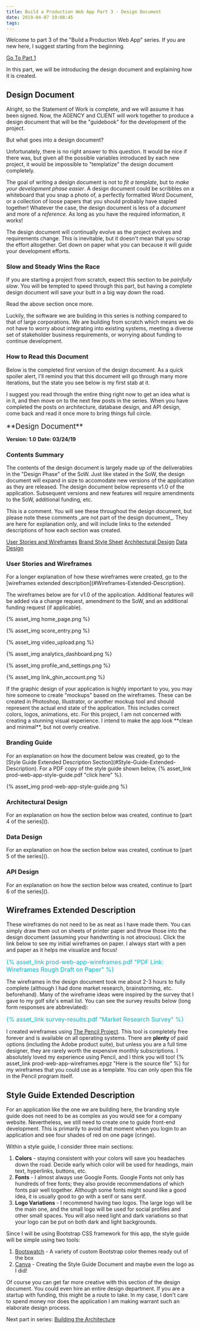 ```yaml
---
title: Build a Production Web App Part 3 - Design Document
date: 2019-04-07 19:08:45
tags:
---
```


Welcome to part 3 of the "Build a Production Web App" series.  If you are new here, I suggest starting from the beginning.

[Go To Part 1](https://zachgoll.github.io/blog/2019/build-production-web-app-part-1/)

In this part, we will be introducing the design document and explaining how it is created.

## Design Document

Alright, so the Statement of Work is complete, and we will assume it has been signed.  Now, the AGENCY and CLIENT will work together to produce a design document that will be the "guidebook" for the development of the project.

But what goes into a design document?

Unfortunately, there is no right answer to this question.  It would be nice if there was, but given all the possible variables introduced by each new project, it would be impossible to "templatize" the design document completely.

The goal of writing a design document is not to _fit a template_, but to _make your development phase easier_.  A design document could be scribbles on a whiteboard that you snap a photo of, a perfectly formatted Word Document, or a collection of loose papers that you should probably have stapled together!  Whatever the case, the design document is less of a _document_ and more of a _reference_.  As long as you have the required information, it works!

The design document will continually evolve as the project evolves and requirements change.  This is inevitable, but it doesn't mean that you scrap the effort altogether.  Get down on paper what you can because it will guide your development efforts.

### Slow and Steady Wins the Race

If you are starting a project from scratch, expect this section to be _painfully slow_.  You will be tempted to speed through this part, but having a complete design document will save your butt in a big way down the road.

Read the above section once more.

Luckily, the software we are building in this series is nothing compared to that of large corporations.  We are building from scratch which means we do not have to worry about integrating into existing systems, meeting a diverse set of stakeholder business requirements, or worrying about funding to continue development.

### How to Read this Document

Below is the completed first version of the design document.  As a quick spoiler alert, I'll remind you that this document will go through many more iterations, but the state you see below is my first stab at it.

I suggest you read through the entire thing right now to get an idea what is in it, and then move on to the next few posts in the series.  When you have completed the posts on architecture, database design, and API design, come back and read it once more to bring things full circle.

<div class="document">
<span style="font-size: 1.2rem;">**Design Document**</span>

**Version: 1.0**
**Date: 03/24/19**
<div></div>

### Contents Summary

The contents of the design document is largely made up of the deliverables in the "Design Phase" of the SoW.  Just like stated in the SoW, the design document will expand in size to accomodate new versions of the application as they are released.  The design document below represents v1.0 of the application.  Subsequent versions and new features will require amendments to the SoW, additional funding, etc.

<div class="sow-comment">This is a comment.  You will see these throughout the design document, but please note these comments _are not part of the design document_.  They are here for explanation only, and will include links to the extended descriptions of how each section was created.</div>

[User Stories and Wireframes](#User-Stories-and-Wireframes)
[Brand Style Sheet](#Branding-Guide)
[Architectural Design](#Architectural-Design)
[Data Design](#Data-Design)

### User Stories and Wireframes

<div class="sow-comment">For a longer explanation of how these wireframes were created, go to the [wireframes extended description](#Wireframes-Extended-Description).
</div>

The wireframes below are for v1.0 of the application.  Additional features will be added via a change request, amendment to the SoW, and an additional funding request (if applicable).

{% asset_img home_page.png %}

{% asset_img score_entry.png %}

{% asset_img video_upload.png %}

{% asset_img analytics_dashboard.png %}

{% asset_img profile_and_settings.png %}

{% asset_img link_ghin_account.png %}

<div class="sow-comment">If the graphic design of your application is highly important to you, you may hire someone to create "mockups" based on the wireframes.  These can be created in Photoshop, Illustrator, or another mockup tool and should represent the actual end state of the application.  This includes correct colors, logos, animations, etc.  For this project, I am not concerned with creating a stunning visual experience.  I intend to make the app look **clean and minimal**, but not overly creative.</div>

### Branding Guide

<div class="sow-comment">For an explanation on how the document below was created, go to the [Style Guide Extended Description Section](#Style-Guide-Extended-Description).  For a PDF copy of the style guide shown below, {% asset_link prod-web-app-style-guide.pdf "click here" %}.
</div>

{% asset_img prod-web-app-style-guide.png %}

### Architectural Design

<div class="sow-comment">For an explanation on how the section below was created, continue to [part 4 of the series]().
</div>

### Data Design

<div class="sow-comment">For an explanation on how the section below was created, continue to [part 5 of the series]().
</div>

### API Design

<div class="sow-comment">For an explanation on how the section below was created, continue to [part 6 of the series]().
</div>

</div>

## Wireframes Extended Description

These wireframes do not need to be as neat as I have made them.  You can simply draw them out on sheets of printer paper and throw those into the design document (assuming your handwriting is not atrocious).  Click the link below to see my initial wireframes on paper.  I always start with a pen and paper as it helps me visualize and focus!

<span style="font-size: 1.0rem; color: #00b7c8 !important;">{% asset_link prod-web-app-wireframes.pdf "PDF Link: Wireframes Rough Draft on Paper" %}</span>

The wireframes in the design document took me about 2-3 hours to fully complete (although I had done market research, brainstorming, etc. beforehand).  Many of the wireframe ideas were inspired by the survey that I gave to my golf site's email list.  You can see the survey results below (long form responses are abbreviated):

<span style="font-size: 1.0rem; color: #00b7c8 !important;">{% asset_link survey-results.pdf "Market Research Survey" %}</span>

I created wireframes using [The Pencil Project](http://pencil.evolus.vn/Downloads.html).  This tool is completely free forever and is available on all operating systems.  There are **plenty** of paid options (including the Adobe product suite), but unless you are a full time designer, they are rarely worth the expensive monthly subscriptions.  I absolutely loved my experience using Pencil, and I think you will too!  {% asset_link prod-web-app-wireframes.epgz "Here is the source file" %} for my wireframes that you could use as a template.  You can only open this file in the Pencil program itself.

## Style Guide Extended Description

For an application like the one we are building here, the branding style guide does not need to be as complex as you would see for a company website.  Nevertheless, we still need to create one to guide front-end development.  This is primarily to avoid that moment when you login to an application and see four shades of red on one page (cringe).

Within a style guide, I consider three main sections: 

1. **Colors** - staying consistent with your colors will save you headaches down the road.  Decide early which color will be used for headings, main text, hyperlinks, buttons, etc.
2. **Fonts** - I almost always use Google Fonts.  Google Fonts not only has hundreds of free fonts; they also provide recommendations of which fonts pair well together.  Although some fonts might sound like a good idea, it is usually good to go with a serif or sans serif.
3. **Logo Variations** - I recommend having two logos.  The large logo will be the main one, and the small logo will be used for social profiles and other small spaces.  You will also need light and dark variations so that your logo can be put on both dark and light backgrounds.

Since I will be using Bootstrap CSS framework for this app, the style guide will be simple using two tools: 

1. [Bootswatch](https://bootswatch.com/flatly/) - A variety of custom Bootstrap color themes ready out of the box
2. [Canva](https://www.canva.com/) - Creating the Style Guide Document and maybe even the logo as I did!

Of course you can get far more creative with this section of the design document.  You could even hire an entire design department.  If you are a startup with funding, this might be a route to take.  In my case, I don't care to spend money nor does the application I am making warrant such an elaborate design process.

Next part in series: [Building the Architecture]()